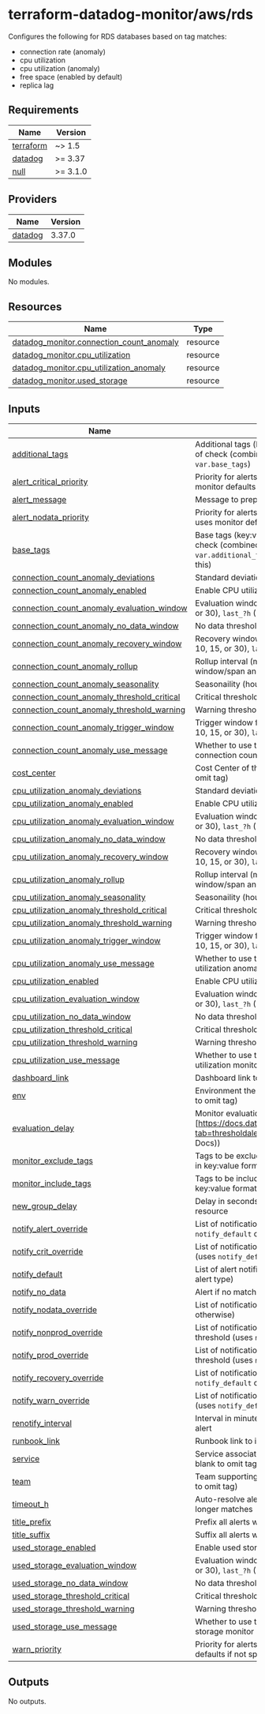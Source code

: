 # terraform-datadog-monitor/aws/rds

Configures the following for RDS databases based on tag matches:

* connection rate (anomaly)
* cpu utilization 
* cpu utilization (anomaly)
* free space (enabled by default)
* replica lag

<!-- BEGIN_TF_DOCS -->
## Requirements

| Name | Version |
|------|---------|
| <a name="requirement_terraform"></a> [terraform](#requirement\_terraform) | ~> 1.5 |
| <a name="requirement_datadog"></a> [datadog](#requirement\_datadog) | >= 3.37 |
| <a name="requirement_null"></a> [null](#requirement\_null) | >= 3.1.0 |

## Providers

| Name | Version |
|------|---------|
| <a name="provider_datadog"></a> [datadog](#provider\_datadog) | 3.37.0 |

## Modules

No modules.

## Resources

| Name | Type |
|------|------|
| [datadog_monitor.connection_count_anomaly](https://registry.terraform.io/providers/datadog/datadog/latest/docs/resources/monitor) | resource |
| [datadog_monitor.cpu_utilization](https://registry.terraform.io/providers/datadog/datadog/latest/docs/resources/monitor) | resource |
| [datadog_monitor.cpu_utilization_anomaly](https://registry.terraform.io/providers/datadog/datadog/latest/docs/resources/monitor) | resource |
| [datadog_monitor.used_storage](https://registry.terraform.io/providers/datadog/datadog/latest/docs/resources/monitor) | resource |

## Inputs

| Name | Description | Type | Default | Required |
|------|-------------|------|---------|:--------:|
| <a name="input_additional_tags"></a> [additional\_tags](#input\_additional\_tags) | Additional tags (key:value format) to add to this type of check (combined with `local.tags` and `var.base_tags`) | `list(string)` | `[]` | no |
| <a name="input_alert_critical_priority"></a> [alert\_critical\_priority](#input\_alert\_critical\_priority) | Priority for alerts within critical threshold (P1-P5, uses monitor defaults if not specified) | `string` | `null` | no |
| <a name="input_alert_message"></a> [alert\_message](#input\_alert\_message) | Message to prepend to alert notifications | `string` | `"Alert"` | no |
| <a name="input_alert_nodata_priority"></a> [alert\_nodata\_priority](#input\_alert\_nodata\_priority) | Priority for alerts within warning threshold (P1-P5, uses monitor defaults if not specified) | `string` | `null` | no |
| <a name="input_base_tags"></a> [base\_tags](#input\_base\_tags) | Base tags (key:value format) to add to this type of check (combined with `local.tags` and `var.additional_tags`, generally you should not change this) | `list(string)` | <pre>[<br>  "resource:rds"<br>]</pre> | no |
| <a name="input_connection_count_anomaly_deviations"></a> [connection\_count\_anomaly\_deviations](#input\_connection\_count\_anomaly\_deviations) | Standard deviations | `number` | `3` | no |
| <a name="input_connection_count_anomaly_enabled"></a> [connection\_count\_anomaly\_enabled](#input\_connection\_count\_anomaly\_enabled) | Enable CPU utilization anomaly monitor | `bool` | `true` | no |
| <a name="input_connection_count_anomaly_evaluation_window"></a> [connection\_count\_anomaly\_evaluation\_window](#input\_connection\_count\_anomaly\_evaluation\_window) | Evaluation window for monitor (`last_?m` (1, 5, 10, 15, or 30), `last_?h` (1, 2, or 4), or `last_1d`] | `string` | `"last_4h"` | no |
| <a name="input_connection_count_anomaly_no_data_window"></a> [connection\_count\_anomaly\_no\_data\_window](#input\_connection\_count\_anomaly\_no\_data\_window) | No data threshold (in minutes, 0 to disable) | `number` | `10` | no |
| <a name="input_connection_count_anomaly_recovery_window"></a> [connection\_count\_anomaly\_recovery\_window](#input\_connection\_count\_anomaly\_recovery\_window) | Recovery window for anomaly monitor (`last_?m` (1, 5, 10, 15, or 30), `last_?h` (1, 2, or 4), or `last_1d`] | `string` | `"last_15m"` | no |
| <a name="input_connection_count_anomaly_rollup"></a> [connection\_count\_anomaly\_rollup](#input\_connection\_count\_anomaly\_rollup) | Rollup interval (must be sized based on evaluation window/span and seasonaility) | `number` | `60` | no |
| <a name="input_connection_count_anomaly_seasonality"></a> [connection\_count\_anomaly\_seasonality](#input\_connection\_count\_anomaly\_seasonality) | Seasonaility (hourly, daily, weekly) | `string` | `"weekly"` | no |
| <a name="input_connection_count_anomaly_threshold_critical"></a> [connection\_count\_anomaly\_threshold\_critical](#input\_connection\_count\_anomaly\_threshold\_critical) | Critical threshold (percent) | `number` | `0.75` | no |
| <a name="input_connection_count_anomaly_threshold_warning"></a> [connection\_count\_anomaly\_threshold\_warning](#input\_connection\_count\_anomaly\_threshold\_warning) | Warning threshold (percent) | `number` | `null` | no |
| <a name="input_connection_count_anomaly_trigger_window"></a> [connection\_count\_anomaly\_trigger\_window](#input\_connection\_count\_anomaly\_trigger\_window) | Trigger window for anomaly monitor (`last_?m` (1, 5, 10, 15, or 30), `last_?h` (1, 2, or 4), or `last_1d`] | `string` | `"last_1h"` | no |
| <a name="input_connection_count_anomaly_use_message"></a> [connection\_count\_anomaly\_use\_message](#input\_connection\_count\_anomaly\_use\_message) | Whether to use the query alert base message for connection count anomaly monitor | `bool` | `true` | no |
| <a name="input_cost_center"></a> [cost\_center](#input\_cost\_center) | Cost Center of the monitored resource (leave blank to omit tag) | `string` | `null` | no |
| <a name="input_cpu_utilization_anomaly_deviations"></a> [cpu\_utilization\_anomaly\_deviations](#input\_cpu\_utilization\_anomaly\_deviations) | Standard deviations | `number` | `4` | no |
| <a name="input_cpu_utilization_anomaly_enabled"></a> [cpu\_utilization\_anomaly\_enabled](#input\_cpu\_utilization\_anomaly\_enabled) | Enable CPU utilization anomaly monitor | `bool` | `false` | no |
| <a name="input_cpu_utilization_anomaly_evaluation_window"></a> [cpu\_utilization\_anomaly\_evaluation\_window](#input\_cpu\_utilization\_anomaly\_evaluation\_window) | Evaluation window for monitor (`last_?m` (1, 5, 10, 15, or 30), `last_?h` (1, 2, or 4), or `last_1d`] | `string` | `"last_1h"` | no |
| <a name="input_cpu_utilization_anomaly_no_data_window"></a> [cpu\_utilization\_anomaly\_no\_data\_window](#input\_cpu\_utilization\_anomaly\_no\_data\_window) | No data threshold (in minutes, 0 to disable) | `number` | `10` | no |
| <a name="input_cpu_utilization_anomaly_recovery_window"></a> [cpu\_utilization\_anomaly\_recovery\_window](#input\_cpu\_utilization\_anomaly\_recovery\_window) | Recovery window for anomaly monitor (`last_?m` (1, 5, 10, 15, or 30), `last_?h` (1, 2, or 4), or `last_1d`] | `string` | `"last_15m"` | no |
| <a name="input_cpu_utilization_anomaly_rollup"></a> [cpu\_utilization\_anomaly\_rollup](#input\_cpu\_utilization\_anomaly\_rollup) | Rollup interval (must be sized based on evaluation window/span and seasonaility) | `number` | `60` | no |
| <a name="input_cpu_utilization_anomaly_seasonality"></a> [cpu\_utilization\_anomaly\_seasonality](#input\_cpu\_utilization\_anomaly\_seasonality) | Seasonaility (hourly, daily, weekly) | `string` | `"weekly"` | no |
| <a name="input_cpu_utilization_anomaly_threshold_critical"></a> [cpu\_utilization\_anomaly\_threshold\_critical](#input\_cpu\_utilization\_anomaly\_threshold\_critical) | Critical threshold (percent) | `number` | `null` | no |
| <a name="input_cpu_utilization_anomaly_threshold_warning"></a> [cpu\_utilization\_anomaly\_threshold\_warning](#input\_cpu\_utilization\_anomaly\_threshold\_warning) | Warning threshold (percent) | `number` | `null` | no |
| <a name="input_cpu_utilization_anomaly_trigger_window"></a> [cpu\_utilization\_anomaly\_trigger\_window](#input\_cpu\_utilization\_anomaly\_trigger\_window) | Trigger window for anomaly monitor (`last_?m` (1, 5, 10, 15, or 30), `last_?h` (1, 2, or 4), or `last_1d`] | `string` | `"last_1h"` | no |
| <a name="input_cpu_utilization_anomaly_use_message"></a> [cpu\_utilization\_anomaly\_use\_message](#input\_cpu\_utilization\_anomaly\_use\_message) | Whether to use the query alert base message for CPU utilization anomaly monitor | `bool` | `false` | no |
| <a name="input_cpu_utilization_enabled"></a> [cpu\_utilization\_enabled](#input\_cpu\_utilization\_enabled) | Enable CPU utilization monitor | `bool` | `true` | no |
| <a name="input_cpu_utilization_evaluation_window"></a> [cpu\_utilization\_evaluation\_window](#input\_cpu\_utilization\_evaluation\_window) | Evaluation window for monitor (`last_?m` (1, 5, 10, 15, or 30), `last_?h` (1, 2, or 4), or `last_1d`] | `string` | `"last_5m"` | no |
| <a name="input_cpu_utilization_no_data_window"></a> [cpu\_utilization\_no\_data\_window](#input\_cpu\_utilization\_no\_data\_window) | No data threshold (in minutes, 0 to disable) | `number` | `10` | no |
| <a name="input_cpu_utilization_threshold_critical"></a> [cpu\_utilization\_threshold\_critical](#input\_cpu\_utilization\_threshold\_critical) | Critical threshold (percent) | `number` | `90` | no |
| <a name="input_cpu_utilization_threshold_warning"></a> [cpu\_utilization\_threshold\_warning](#input\_cpu\_utilization\_threshold\_warning) | Warning threshold (percent) | `number` | `80` | no |
| <a name="input_cpu_utilization_use_message"></a> [cpu\_utilization\_use\_message](#input\_cpu\_utilization\_use\_message) | Whether to use the query alert base message for CPU utilization monitor | `bool` | `false` | no |
| <a name="input_dashboard_link"></a> [dashboard\_link](#input\_dashboard\_link) | Dashboard link to include in message | `string` | `null` | no |
| <a name="input_env"></a> [env](#input\_env) | Environment the monitored resource is in (leave blank to omit tag) | `string` | `null` | no |
| <a name="input_evaluation_delay"></a> [evaluation\_delay](#input\_evaluation\_delay) | Monitor evaluation delay (see [https://docs.datadoghq.com/monitors/configuration/?tab=thresholdalert#set-alert-conditions](Datadog Docs)) | `number` | `900` | no |
| <a name="input_monitor_exclude_tags"></a> [monitor\_exclude\_tags](#input\_monitor\_exclude\_tags) | Tags to be excluded in the monitoring query. Specify in key:value format | `list(string)` | `[]` | no |
| <a name="input_monitor_include_tags"></a> [monitor\_include\_tags](#input\_monitor\_include\_tags) | Tags to be included in the monitoring query. Specify in key:value format | `list(string)` | `[]` | no |
| <a name="input_new_group_delay"></a> [new\_group\_delay](#input\_new\_group\_delay) | Delay in seconds before generating alerts for a new resource | `number` | `300` | no |
| <a name="input_notify_alert_override"></a> [notify\_alert\_override](#input\_notify\_alert\_override) | List of notifications for alerts in critical threshold (uses `notify_default` otherwise) | `list(string)` | `[]` | no |
| <a name="input_notify_crit_override"></a> [notify\_crit\_override](#input\_notify\_crit\_override) | List of notifications for 24x7 alerts in critical threshold (uses `notify_default` otherwise) | `list(string)` | `[]` | no |
| <a name="input_notify_default"></a> [notify\_default](#input\_notify\_default) | List of alert notifications (can be overridden based on alert type) | `list(string)` | n/a | yes |
| <a name="input_notify_no_data"></a> [notify\_no\_data](#input\_notify\_no\_data) | Alert if no matching data is found | `bool` | `false` | no |
| <a name="input_notify_nodata_override"></a> [notify\_nodata\_override](#input\_notify\_nodata\_override) | List of notifications for no data (uses `notify_default` otherwise) | `list(string)` | `[]` | no |
| <a name="input_notify_nonprod_override"></a> [notify\_nonprod\_override](#input\_notify\_nonprod\_override) | List of notifications for non-prod alerts in critical threshold (uses `notify_default` otherwise) | `list(string)` | `[]` | no |
| <a name="input_notify_prod_override"></a> [notify\_prod\_override](#input\_notify\_prod\_override) | List of notifications for 12x5 prod alerts in critical threshold (uses `notify_default` otherwise) | `list(string)` | `[]` | no |
| <a name="input_notify_recovery_override"></a> [notify\_recovery\_override](#input\_notify\_recovery\_override) | List of notifications for alert recovery (uses `notify_default` otherwise) | `list(string)` | `[]` | no |
| <a name="input_notify_warn_override"></a> [notify\_warn\_override](#input\_notify\_warn\_override) | List of notifications for alerts in warning threshold (uses `notify_default` otherwise) | `list(string)` | `[]` | no |
| <a name="input_renotify_interval"></a> [renotify\_interval](#input\_renotify\_interval) | Interval in minutes to re-send notifications about an alert | `number` | `60` | no |
| <a name="input_runbook_link"></a> [runbook\_link](#input\_runbook\_link) | Runbook link to include in message | `string` | `null` | no |
| <a name="input_service"></a> [service](#input\_service) | Service associated with the monitored resource (leave blank to omit tag) | `string` | `null` | no |
| <a name="input_team"></a> [team](#input\_team) | Team supporting the monitored resource (leave blank to omit tag) | `string` | `null` | no |
| <a name="input_timeout_h"></a> [timeout\_h](#input\_timeout\_h) | Auto-resolve alert in specified hours if condition no longer matches | `number` | `0` | no |
| <a name="input_title_prefix"></a> [title\_prefix](#input\_title\_prefix) | Prefix all alerts with specified value in brackets | `string` | `null` | no |
| <a name="input_title_suffix"></a> [title\_suffix](#input\_title\_suffix) | Suffix all alerts with specified value in parenthesis | `string` | `null` | no |
| <a name="input_used_storage_enabled"></a> [used\_storage\_enabled](#input\_used\_storage\_enabled) | Enable used storage monitor | `bool` | `true` | no |
| <a name="input_used_storage_evaluation_window"></a> [used\_storage\_evaluation\_window](#input\_used\_storage\_evaluation\_window) | Evaluation window for monitor (`last_?m` (1, 5, 10, 15, or 30), `last_?h` (1, 2, or 4), or `last_1d`] | `string` | `"last_15m"` | no |
| <a name="input_used_storage_no_data_window"></a> [used\_storage\_no\_data\_window](#input\_used\_storage\_no\_data\_window) | No data threshold (in minutes, 0 to disable) | `number` | `10` | no |
| <a name="input_used_storage_threshold_critical"></a> [used\_storage\_threshold\_critical](#input\_used\_storage\_threshold\_critical) | Critical threshold (percentage, 0-100) | `number` | `90` | no |
| <a name="input_used_storage_threshold_warning"></a> [used\_storage\_threshold\_warning](#input\_used\_storage\_threshold\_warning) | Warning threshold (percentage, 0-100) | `number` | `80` | no |
| <a name="input_used_storage_use_message"></a> [used\_storage\_use\_message](#input\_used\_storage\_use\_message) | Whether to use the query alert base message for used storage monitor | `bool` | `true` | no |
| <a name="input_warn_priority"></a> [warn\_priority](#input\_warn\_priority) | Priority for alerts with no data (P1-P5, uses monitor defaults if not specified) | `string` | `null` | no |

## Outputs

No outputs.
<!-- END_TF_DOCS -->
